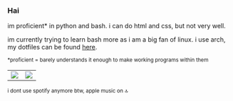 ### Hai
im proficient* in python and bash. i can do html and css, but not very well.

im currently trying to learn bash more as i am a big fan of linux. i use arch, my dotfiles can be found [here](https://github.com/verbes4/dotfiles).

<sub>*proficient = barely understands it enough to make working programs within them</sub>

<table>
  <tr>
    <td>
      <img src="https://spotify-github-profile.vercel.app/api/view?uid=876pfkrgadz8xcokeukh9dn5t&cover_image=true&theme=default&show_offline=false&background_color=121212&interchange=true&bar_color=53b14f&bar_color_cover=false"</>
    </td>
    <td>
      <img src="https://github-readme-stats.vercel.app/api?username=verbes4"</>
    </td>
  </tr>
</table>

<sub>i dont use spotify anymore btw, apple music on 🔝</sub>

<!--
**verbes4/verbes4** is a ✨ _special_ ✨ repository because its `README.md` (this file) appears on your GitHub profile.

Here are some ideas to get you started:

- 🔭 I’m currently working on ...
- 🌱 I’m currently learning ...
- 👯 I’m looking to collaborate on ...
- 🤔 I’m looking for help with ...
- 💬 Ask me about ...
- 📫 How to reach me: ...
- 😄 Pronouns: ...
- ⚡ Fun fact: ...
-->
